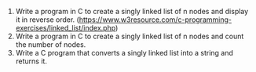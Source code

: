 1. Write a program in C to create a singly linked list of n nodes and display it in reverse order. (https://www.w3resource.com/c-programming-exercises/linked_list/index.php)
2. Write a program in C to create a singly linked list of n nodes and count the number of nodes.
3. Write a C program that converts a singly linked list into a string and returns it.